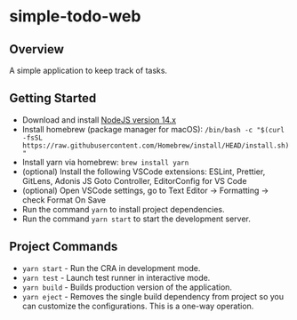 # simple-todo-web

## Overview

A simple application to keep track of tasks.

## Getting Started

- Download and install [NodeJS version 14.x](https://nodejs.org/en/download/)
- Install homebrew (package manager for macOS): `/bin/bash -c "$(curl -fsSL https://raw.githubusercontent.com/Homebrew/install/HEAD/install.sh)"`
- Install yarn via homebrew: `brew install yarn`
- (optional) Install the following VSCode extensions: ESLint, Prettier, GitLens, Adonis JS Goto Controller, EditorConfig for VS Code
- (optional) Open VSCode settings, go to Text Editor -> Formatting -> check Format On Save
- Run the command `yarn` to install project dependencies.
- Run the command `yarn start` to start the development server.

## Project Commands

- `yarn start` - Run the CRA in development mode.
- `yarn test` - Launch test runner in interactive mode.
- `yarn build` - Builds production version of the application.
- `yarn eject` - Removes the single build dependency from project so you can customize the configurations. This is a one-way operation.
